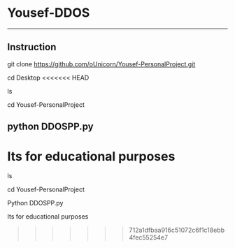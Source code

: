 # Yousef-DDOS

-----------
Instruction
--------------------------------------------------------------------
git clone https://github.com/oUnicorn/Yousef-PersonalProject.git

cd Desktop
<<<<<<< HEAD

ls

cd Yousef-PersonalProject

python DDOSPP.py
----------------------------------------------------------
Its for educational purposes
=======

ls

cd Yousef-PersonalProject 

 Python DDOSPP.py

Its for educational purposes 
>>>>>>> 712a1dfbaa916c51072c6f1c18ebb4fec55254e7

